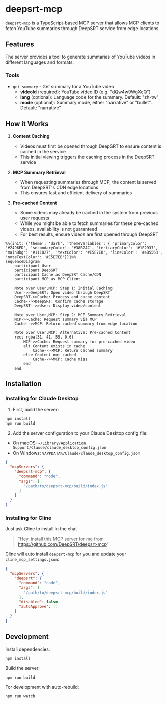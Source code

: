 # deepsrt-mcp

`deepsrt-mcp` is a TypeScript-based MCP server that allows MCP clients to fetch YouTube summaries through DeepSRT service from edge locations.

## Features

The server provides a tool to generate summaries of YouTube videos in different languages and formats:

### Tools

- `get_summary` - Get summary for a YouTube video
  - **videoId** (required): YouTube video ID (e.g. "dQw4w9WgXcQ")
  - **lang** (optional): Language code for the summary. Default: "zh-tw"
  - **mode** (optional): Summary mode, either "narrative" or "bullet". Default: "narrative"

## How it Works

1. **Content Caching**
   - Videos must first be opened through DeepSRT to ensure content is cached in the service
   - This initial viewing triggers the caching process in the DeepSRT service

2. **MCP Summary Retrieval**
   - When requesting summaries through MCP, the content is served from DeepSRT's CDN edge locations
   - This ensures fast and efficient delivery of summaries

3. **Pre-cached Content**
   - Some videos may already be cached in the system from previous user requests
   - While you might be able to fetch summaries for these pre-cached videos, availability is not guaranteed
   - For best results, ensure videos are first opened through DeepSRT

```mermaid
%%{init: {'theme': 'dark', 'themeVariables': { 'primaryColor': '#2496ED', 'secondaryColor': '#38B2AC', 'tertiaryColor': '#1F2937', 'mainBkg': '#111827', 'textColor': '#E5E7EB', 'lineColor': '#4B5563', 'noteTextColor': '#E5E7EB'}}}%%
sequenceDiagram
    participant User
    participant DeepSRT
    participant Cache as DeepSRT Cache/CDN
    participant MCP as MCP Client

    Note over User,MCP: Step 1: Initial Caching
    User->>DeepSRT: Open video through DeepSRT
    DeepSRT->>Cache: Process and cache content
    Cache-->>DeepSRT: Confirm cache storage
    DeepSRT-->>User: Display video/content

    Note over User,MCP: Step 2: MCP Summary Retrieval
    MCP->>Cache: Request summary via MCP
    Cache-->>MCP: Return cached summary from edge location

    Note over User,MCP: Alternative: Pre-cached Content
    rect rgba(31, 41, 55, 0.6)
        MCP->>Cache: Request summary for pre-cached video
        alt Content exists in cache
            Cache-->>MCP: Return cached summary
        else Content not cached
            Cache-->>MCP: Cache miss
        end
    end
```

## Installation

### Installing for Claude Desktop

1. First, build the server:
```bash
npm install
npm run build
```

2. Add the server configuration to your Claude Desktop config file:

- On macOS: `~/Library/Application Support/Claude/claude_desktop_config.json`
- On Windows: `%APPDATA%/Claude/claude_desktop_config.json`

```json
{
  "mcpServers": {
    "deepsrt-mcp": {
      "command": "node",
      "args": [
        "/path/to/deepsrt-mcp/build/index.js"
      ]
    }
  }
}
```

### Installing for Cline

Just ask Cline to install in the chat

>"Hey, install this MCP server for me from https://github.com/DeepSRT/deepsrt-mcp"

Cline will auto install `deepsrt-mcp` for you and update your `cline_mcp_settings.json`:

```json
{
  "mcpServers": {
    "deepsrt": {
      "command": "node",
      "args": [
        "/path/to/deepsrt-mcp/build/index.js"
      ],
      "disabled": false,
      "autoApprove": []
    }
  }
}
```

## Development

Install dependencies:
```bash
npm install
```

Build the server:
```bash
npm run build
```

For development with auto-rebuild:
```bash
npm run watch
```
